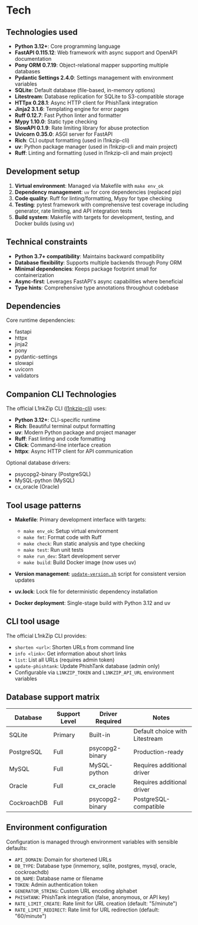 # Tech

## Technologies used
- **Python 3.12+**: Core programming language
- **FastAPI 0.115.12**: Web framework with async support and OpenAPI documentation
- **Pony ORM 0.7.19**: Object-relational mapper supporting multiple databases
- **Pydantic Settings 2.4.0**: Settings management with environment variables
- **SQLite**: Default database (file-based, in-memory options)
- **Litestream**: Database replication for SQLite to S3-compatible storage
- **HTTpx 0.28.1**: Async HTTP client for PhishTank integration
- **Jinja2 3.1.6**: Templating engine for error pages
- **Ruff 0.12.7**: Fast Python linter and formatter
- **Mypy 1.10.0**: Static type checking
- **SlowAPI 0.1.9**: Rate limiting library for abuse protection
- **Uvicorn 0.35.0**: ASGI server for FastAPI
- **Rich**: CLI output formatting (used in l1nkzip-cli)
- **uv**: Python package manager (used in l1nkzip-cli and main project)
- **Ruff**: Linting and formatting (used in l1nkzip-cli and main project)

## Development setup
1. **Virtual environment**: Managed via Makefile with `make env_ok`
2. **Dependency management**: `uv` for core dependencies (replaced pip)
3. **Code quality**: Ruff for linting/formatting, Mypy for type checking
4. **Testing**: pytest framework with comprehensive test coverage including generator, rate limiting, and API integration tests
5. **Build system**: Makefile with targets for development, testing, and Docker builds (using uv)

## Technical constraints
- **Python 3.7+ compatibility**: Maintains backward compatibility
- **Database flexibility**: Supports multiple backends through Pony ORM
- **Minimal dependencies**: Keeps package footprint small for containerization
- **Async-first**: Leverages FastAPI's async capabilities where beneficial
- **Type hints**: Comprehensive type annotations throughout codebase

## Dependencies
Core runtime dependencies:
- fastapi
- httpx
- jinja2
- pony
- pydantic-settings
- slowapi
- uvicorn
- validators

## Companion CLI Technologies
The official L1nkZip CLI ([l1nkzip-cli](https://github.com/dorogoy/l1nkzip-cli)) uses:
- **Python 3.12+**: CLI-specific runtime
- **Rich**: Beautiful terminal output formatting
- **uv**: Modern Python package and project manager
- **Ruff**: Fast linting and code formatting
- **Click**: Command-line interface creation
- **httpx**: Async HTTP client for API communication

Optional database drivers:
- psycopg2-binary (PostgreSQL)
- MySQL-python (MySQL)
- cx_oracle (Oracle)

## Tool usage patterns
- **Makefile**: Primary development interface with targets:
  - `make env_ok`: Setup virtual environment
  - `make fmt`: Format code with Ruff
  - `make check`: Run static analysis and type checking
  - `make test`: Run unit tests
  - `make run_dev`: Start development server
  - `make build`: Build Docker image (now uses uv)

- **Version management**: [`update-version.sh`](update-version.sh:1) script for consistent version updates
- **uv.lock**: Lock file for deterministic dependency installation

- **Docker deployment**: Single-stage build with Python 3.12 and uv

## CLI tool usage
The official L1nkZip CLI provides:
- `shorten <url>`: Shorten URLs from command line
- `info <link>`: Get information about short links
- `list`: List all URLs (requires admin token)
- `update-phishtank`: Update PhishTank database (admin only)
- Configurable via `L1NKZIP_TOKEN` and `L1NKZIP_API_URL` environment variables

## Database support matrix
| Database | Support Level | Driver Required | Notes |
|----------|---------------|-----------------|-------|
| SQLite   | Primary       | Built-in        | Default choice with Litestream |
| PostgreSQL | Full        | psycopg2-binary | Production-ready |
| MySQL    | Full          | MySQL-python    | Requires additional driver |
| Oracle   | Full          | cx_oracle       | Requires additional driver |
| CockroachDB | Full       | psycopg2-binary | PostgreSQL-compatible |

## Environment configuration
Configuration is managed through environment variables with sensible defaults:
- `API_DOMAIN`: Domain for shortened URLs
- `DB_TYPE`: Database type (inmemory, sqlite, postgres, mysql, oracle, cockroachdb)
- `DB_NAME`: Database name or filename
- `TOKEN`: Admin authentication token
- `GENERATOR_STRING`: Custom URL encoding alphabet
- `PHISHTANK`: PhishTank integration (false, anonymous, or API key)
- `RATE_LIMIT_CREATE`: Rate limit for URL creation (default: "5/minute")
- `RATE_LIMIT_REDIRECT`: Rate limit for URL redirection (default: "60/minute")
